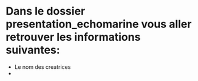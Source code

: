 # Dans le dossier presentation_echomarine vous aller retrouver les informations suivantes: 
- Le nom des creatrices 
-
